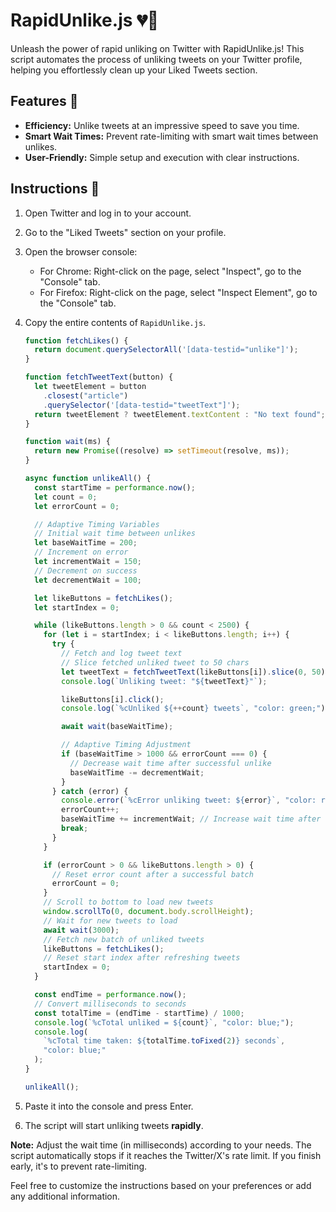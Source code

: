 # RapidUnlike.js 💔🚀

Unleash the power of rapid unliking on Twitter with RapidUnlike.js! This script automates the process of unliking tweets on your Twitter profile, helping you effortlessly clean up your Liked Tweets section.

## Features 🔧

- **Efficiency:** Unlike tweets at an impressive speed to save you time.
- **Smart Wait Times:** Prevent rate-limiting with smart wait times between unlikes.
- **User-Friendly:** Simple setup and execution with clear instructions.


## Instructions 📜

1. Open Twitter and log in to your account.

2. Go to the "Liked Tweets" section on your profile.

3. Open the browser console:

   - For Chrome: Right-click on the page, select "Inspect", go to the "Console" tab.
   - For Firefox: Right-click on the page, select "Inspect Element", go to the "Console" tab.

4. Copy the entire contents of `RapidUnlike.js`.

   ```js
   function fetchLikes() {
     return document.querySelectorAll('[data-testid="unlike"]');
   }
   
   function fetchTweetText(button) {
     let tweetElement = button
       .closest("article")
       .querySelector('[data-testid="tweetText"]');
     return tweetElement ? tweetElement.textContent : "No text found";
   }
   
   function wait(ms) {
     return new Promise((resolve) => setTimeout(resolve, ms));
   }
   
   async function unlikeAll() {
     const startTime = performance.now();
     let count = 0;
     let errorCount = 0;
   
     // Adaptive Timing Variables
     // Initial wait time between unlikes
     let baseWaitTime = 200;
     // Increment on error
     let incrementWait = 150;
     // Decrement on success
     let decrementWait = 100;
   
     let likeButtons = fetchLikes();
     let startIndex = 0;
   
     while (likeButtons.length > 0 && count < 2500) {
       for (let i = startIndex; i < likeButtons.length; i++) {
         try {
           // Fetch and log tweet text
           // Slice fetched unliked tweet to 50 chars
           let tweetText = fetchTweetText(likeButtons[i]).slice(0, 50);
           console.log(`Unliking tweet: "${tweetText}"`);
   
           likeButtons[i].click();
           console.log(`%cUnliked ${++count} tweets`, "color: green;");
   
           await wait(baseWaitTime);
   
           // Adaptive Timing Adjustment
           if (baseWaitTime > 1000 && errorCount === 0) {
             // Decrease wait time after successful unlike
             baseWaitTime -= decrementWait;
           }
         } catch (error) {
           console.error(`%cError unliking tweet: ${error}`, "color: red;");
           errorCount++;
           baseWaitTime += incrementWait; // Increase wait time after error
           break;
         }
       }
   
       if (errorCount > 0 && likeButtons.length > 0) {
         // Reset error count after a successful batch
         errorCount = 0;
       }
       // Scroll to bottom to load new tweets
       window.scrollTo(0, document.body.scrollHeight);
       // Wait for new tweets to load
       await wait(3000);
       // Fetch new batch of unliked tweets
       likeButtons = fetchLikes();
       // Reset start index after refreshing tweets
       startIndex = 0;
     }
   
     const endTime = performance.now();
     // Convert milliseconds to seconds
     const totalTime = (endTime - startTime) / 1000;
     console.log(`%cTotal unliked = ${count}`, "color: blue;");
     console.log(
       `%cTotal time taken: ${totalTime.toFixed(2)} seconds`,
       "color: blue;"
     );
   }
   
   unlikeAll();
   ```

5. Paste it into the console and press Enter.

6. The script will start unliking tweets **rapidly**.

**Note:** Adjust the wait time (in milliseconds) according to your needs. The script automatically stops if it reaches the Twitter/X's rate limit. If you finish early, it's to prevent rate-limiting.

Feel free to customize the instructions based on your preferences or add any additional information.